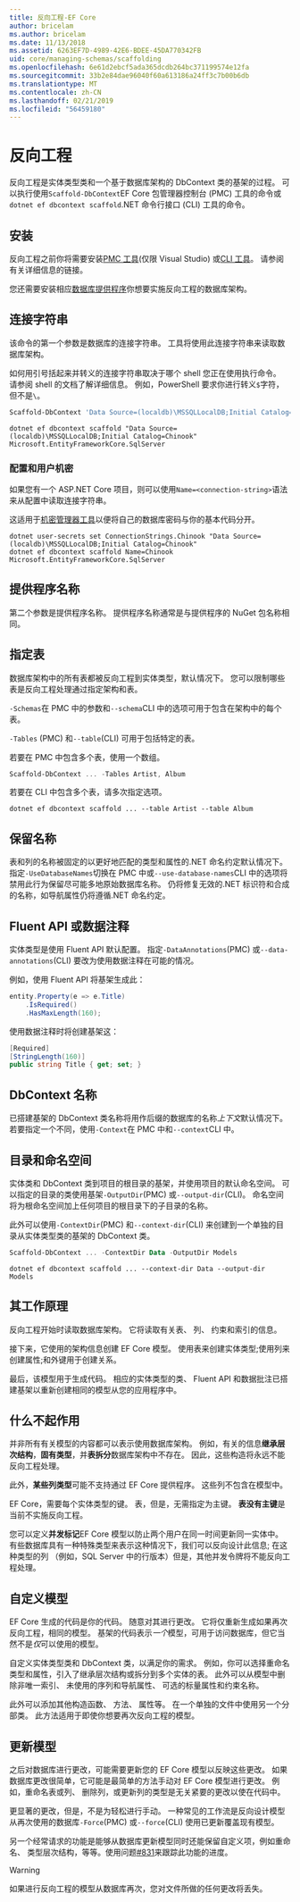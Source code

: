 ```yaml
---
title: 反向工程-EF Core
author: bricelam
ms.author: bricelam
ms.date: 11/13/2018
ms.assetid: 6263EF7D-4989-42E6-BDEE-45DA770342FB
uid: core/managing-schemas/scaffolding
ms.openlocfilehash: 6e61d2ebcf5ada365dcdb264bc371199574e12fa
ms.sourcegitcommit: 33b2e84dae96040f60a613186a24ff3c7b00b6db
ms.translationtype: MT
ms.contentlocale: zh-CN
ms.lasthandoff: 02/21/2019
ms.locfileid: "56459180"
---
```

# <a name="reverse-engineering"></a>反向工程

反向工程是实体类型类和一个基于数据库架构的 DbContext 类的基架的过程。 可以执行使用`Scaffold-DbContext`EF Core 包管理器控制台 (PMC) 工具的命令或`dotnet ef dbcontext scaffold`.NET 命令行接口 (CLI) 工具的命令。

## <a name="installing"></a>安装

反向工程之前你将需要安装[PMC 工具](xref:core/miscellaneous/cli/powershell)(仅限 Visual Studio) 或[CLI 工具](xref:core/miscellaneous/cli/dotnet)。 请参阅有关详细信息的链接。

您还需要安装相应[数据库提供程序](xref:core/providers/index)你想要实施反向工程的数据库架构。

## <a name="connection-string"></a>连接字符串

该命令的第一个参数是数据库的连接字符串。 工具将使用此连接字符串来读取数据库架构。

如何用引号括起来并转义的连接字符串取决于哪个 shell 您正在使用执行命令。 请参阅 shell 的文档了解详细信息。 例如，PowerShell 要求你进行转义`$`字符，但不是`\`。

``` powershell
Scaffold-DbContext 'Data Source=(localdb)\MSSQLLocalDB;Initial Catalog=Chinook' Microsoft.EntityFrameworkCore.SqlServer
```

``` Console
dotnet ef dbcontext scaffold "Data Source=(localdb)\MSSQLLocalDB;Initial Catalog=Chinook" Microsoft.EntityFrameworkCore.SqlServer
```

### <a name="configuration-and-user-secrets"></a>配置和用户机密

如果您有一个 ASP.NET Core 项目，则可以使用`Name=<connection-string>`语法来从配置中读取连接字符串。

这适用于[机密管理器工具](https://docs.microsoft.com/aspnet/core/security/app-secrets#secret-manager)以便将自己的数据库密码与你的基本代码分开。

``` Console
dotnet user-secrets set ConnectionStrings.Chinook "Data Source=(localdb)\MSSQLLocalDB;Initial Catalog=Chinook"
dotnet ef dbcontext scaffold Name=Chinook Microsoft.EntityFrameworkCore.SqlServer
```

## <a name="provider-name"></a>提供程序名称

第二个参数是提供程序名称。 提供程序名称通常是与提供程序的 NuGet 包名称相同。

## <a name="specifying-tables"></a>指定表

数据库架构中的所有表都被反向工程到实体类型，默认情况下。 您可以限制哪些表是反向工程处理通过指定架构和表。

`-Schemas`在 PMC 中的参数和`--schema`CLI 中的选项可用于包含在架构中的每个表。

`-Tables` (PMC) 和`--table`(CLI) 可用于包括特定的表。

若要在 PMC 中包含多个表，使用一个数组。

``` powershell
Scaffold-DbContext ... -Tables Artist, Album
```

若要在 CLI 中包含多个表，请多次指定选项。

``` Console
dotnet ef dbcontext scaffold ... --table Artist --table Album
```

## <a name="preserving-names"></a>保留名称

表和列的名称被固定的以更好地匹配的类型和属性的.NET 命名约定默认情况下。 指定`-UseDatabaseNames`切换在 PMC 中或`--use-database-names`CLI 中的选项将禁用此行为保留尽可能多地原始数据库名称。 仍将修复无效的.NET 标识符和合成的名称，如导航属性仍将遵循.NET 命名约定。

## <a name="fluent-api-or-data-annotations"></a>Fluent API 或数据注释

实体类型是使用 Fluent API 默认配置。 指定`-DataAnnotations`(PMC) 或`--data-annotations`(CLI) 要改为使用数据注释在可能的情况。

例如，使用 Fluent API 将基架生成此：

``` csharp
entity.Property(e => e.Title)
    .IsRequired()
    .HasMaxLength(160);
```

使用数据注释时将创建基架这：

``` csharp
[Required]
[StringLength(160)]
public string Title { get; set; }
```

## <a name="dbcontext-name"></a>DbContext 名称

已搭建基架的 DbContext 类名称将用作后缀的数据库的名称*上下文*默认情况下。 若要指定一个不同，使用`-Context`在 PMC 中和`--context`CLI 中。

## <a name="directories-and-namespaces"></a>目录和命名空间

实体类和 DbContext 类到项目的根目录的基架，并使用项目的默认命名空间。 可以指定的目录的类使用基架`-OutputDir`(PMC) 或`--output-dir`(CLI)。 命名空间将为根命名空间加上任何项目的根目录下的子目录的名称。

此外可以使用`-ContextDir`(PMC) 和`--context-dir`(CLI) 来创建到一个单独的目录从实体类型类的基架的 DbContext 类。

``` powershell
Scaffold-DbContext ... -ContextDir Data -OutputDir Models
```

``` Console
dotnet ef dbcontext scaffold ... --context-dir Data --output-dir Models
```

## <a name="how-it-works"></a>其工作原理

反向工程开始时读取数据库架构。 它将读取有关表、 列、 约束和索引的信息。

接下来，它使用的架构信息创建 EF Core 模型。 使用表来创建实体类型;使用列来创建属性;和外键用于创建关系。

最后，该模型用于生成代码。 相应的实体类型的类、 Fluent API 和数据批注已搭建基架以重新创建相同的模型从您的应用程序中。

## <a name="what-doesnt-work"></a>什么不起作用

并非所有有关模型的内容都可以表示使用数据库架构。 例如，有关的信息**继承层次结构**，**固有类型**，并**表拆分**数据库架构中不存在。 因此，这些构造将永远不能反向工程处理。

此外，**某些列类型**可能不支持通过 EF Core 提供程序。 这些列不包含在模型中。

EF Core，需要每个实体类型的键。 表，但是，无需指定为主键。 **表没有主键**是当前不实施反向工程。

您可以定义**并发标记**EF Core 模型以防止两个用户在同一时间更新同一实体中。 有些数据库具有一种特殊类型来表示这种情况下，我们可以反向设计此信息; 在这种类型的列 （例如，SQL Server 中的行版本）但是，其他并发令牌将不能反向工程处理。

## <a name="customizing-the-model"></a>自定义模型

EF Core 生成的代码是你的代码。 随意对其进行更改。 它将仅重新生成如果再次反向工程，相同的模型。 基架的代码表示*一个*模型，可用于访问数据库，但它当然不是*仅*可以使用的模型。

自定义实体类型类和 DbContext 类，以满足你的需求。 例如，你可以选择重命名类型和属性，引入了继承层次结构或拆分到多个实体的表。 此外可以从模型中删除非唯一索引、 未使用的序列和导航属性、 可选的标量属性和约束名称。

此外可以添加其他构造函数、 方法、 属性等。 在一个单独的文件中使用另一个分部类。 此方法适用于即使你想要再次反向工程的模型。

## <a name="updating-the-model"></a>更新模型

之后对数据库进行更改，可能需要更新您的 EF Core 模型以反映这些更改。 如果数据库更改很简单，它可能是最简单的方法手动对 EF Core 模型进行更改。 例如，重命名表或列、 删除列，或更新列的类型是无关紧要的更改以使在代码中。

更显著的更改，但是，不是为轻松进行手动。 一种常见的工作流是反向设计模型从再次使用的数据库`-Force`(PMC) 或`--force`(CLI) 使用已更新覆盖现有模型。

另一个经常请求的功能是能够从数据库更新模型同时还能保留自定义项，例如重命名、 类型层次结构，等等。使用问题[#831](https://github.com/aspnet/EntityFrameworkCore/issues/831)来跟踪此功能的进度。

> [!WARNING]
> 如果进行反向工程的模型从数据库再次，您对文件所做的任何更改将丢失。
